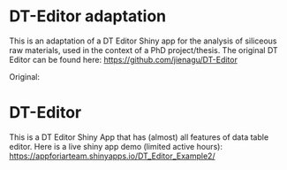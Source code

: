 # DT-Editor adaptation

This is an adaptation of a DT Editor Shiny app for the analysis of siliceous raw materials, used in the context of a PhD project/thesis. The original DT Editor can be found here: https://github.com/jienagu/DT-Editor

Original:

# DT-Editor

This is a DT Editor Shiny App that has (almost) all features of data table editor. Here is a live shiny app demo (limited active hours): https://appforiarteam.shinyapps.io/DT_Editor_Example2/ 


